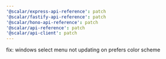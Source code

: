 ```yaml
---
'@scalar/express-api-reference': patch
'@scalar/fastify-api-reference': patch
'@scalar/hono-api-reference': patch
'@scalar/api-reference': patch
'@scalar/api-client': patch
---
```


fix: windows select menu not updating on prefers color scheme
